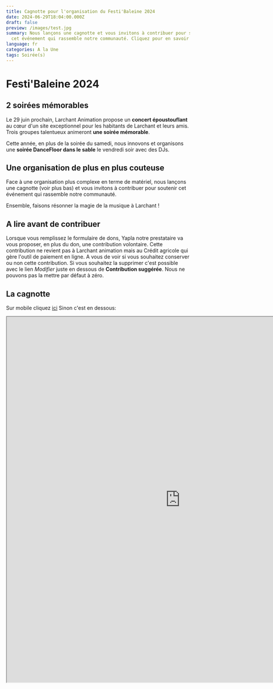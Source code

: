 ```yaml
---
title: Cagnotte pour l'organisation du Festi'Baleine 2024
date: 2024-06-29T18:04:00.000Z
draft: false
preview: /images/test.jpg
summary: Nous lançons une cagnotte et vous invitons à contribuer pour soutenir
  cet événement qui rassemble notre communauté. Cliquez pour en savoir plus.
language: fr
categories: A la Une
tags: Soirée(s)
---
```


# Festi'Baleine 2024
## 2 soirées mémorables
Le 29 juin prochain, Larchant Animation propose un **concert époustouflant** au cœur d'un site exceptionnel pour les habitants de Larchant et leurs amis. Trois groupes talentueux animeront **une soirée mémorable**. 

Cette année, en plus de la soirée du samedi, nous innovons et organisons une **soirée DanceFloor dans le sable** le vendredi soir avec des DJs.

## Une organisation de plus en plus couteuse
Face à une organisation plus complexe en terme de matériel, nous lançons une cagnotte (voir plus bas) et vous invitons à contribuer pour soutenir cet événement qui rassemble notre communauté. 

Ensemble, faisons résonner la magie de la musique à Larchant !

<!-- ## Réduction d'impots
**Important** :  Les dons au profit des associations ouvrent droit à une réduction d'impôt sur le revenu de 66 % à 75 % du montant versé, selon l’association choisie, dans la limite de 20 % du revenu imposable. 
[En savoir plus](https://www.economie.gouv.fr/particuliers/prelevement-a-la-source-reductions-fiscales-dons-associations) -->

## A lire avant de contribuer 
Lorsque vous remplissez le formulaire de dons, Yapla notre prestataire va vous proposer, en plus du don, une contribution volontaire. Cette contribution ne revient pas à Larchant animation mais au Crédit agricole qui gère l'outil de paiement en ligne. A vous de voir si vous souhaitez conserver ou non cette contribution. Si vous souhaitez la supprimer c'est possible avec le lien *Modifier* juste en dessous de **Contribution suggérée**. Nous ne pouvons pas la mettre par défaut à zéro.

## La cagnotte
Sur mobile cliquez [ici](https://larchant-animation.s2.yapla.com/fr/campaign-8247) 
Sinon c'est en dessous:
<iframe width="950" height="1000" src="https://larchant-animation.s2.yapla.com/fr/campaign-8247"></iframe>
